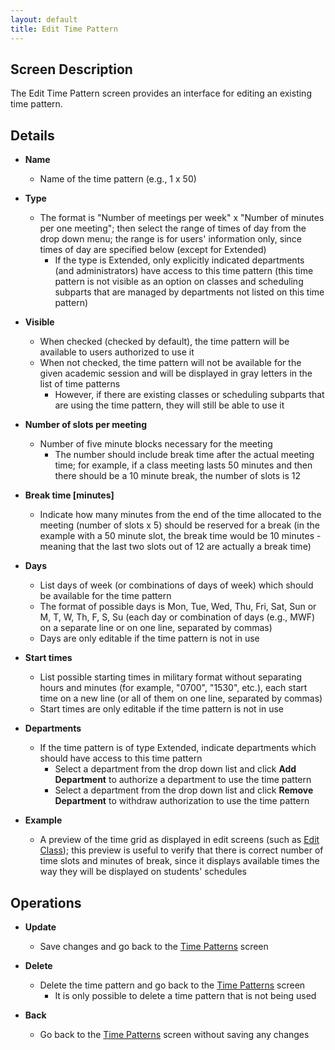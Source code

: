 ```yaml
---
layout: default
title: Edit Time Pattern
---
```



## Screen Description


 The Edit Time Pattern screen provides an interface for editing an existing time pattern.

## Details

* **Name**
	* Name of the time pattern (e.g., 1 x 50)

* **Type**
	* The format is "Number of meetings per week" x "Number of minutes per one meeting"; then select the range of times of day from the drop down menu; the range is for users' information only, since times of day are specified below (except for Extended)
		* If the type is Extended, only explicitly indicated departments (and administrators) have access to this time pattern (this time pattern is not visible as an option on classes and scheduling subparts that are managed by departments not listed on this time pattern)

* **Visible**
	* When checked (checked by default), the time pattern will be available to users authorized to use it
	* When not checked, the time pattern will not be available for the given academic session and will be displayed in gray letters in the list of time patterns
		* However, if there are existing classes or scheduling subparts that are using the time pattern, they will still be able to use it

* **Number of slots per meeting**
	* Number of five minute blocks necessary for the meeting
		* The number should include break time after the actual meeting time; for example, if a class meeting lasts 50 minutes and then there should be a 10 minute break, the number of slots is 12

* **Break time [minutes]**
	* Indicate how many minutes from the end of the time allocated to the meeting (number of slots x 5) should be reserved for a break (in the example with a 50 minute slot, the break time would be 10 minutes - meaning that the last two slots out of 12 are actually a break time)

* **Days**
	* List days of week (or combinations of days of week) which should be available for the time pattern
	* The format of possible days is Mon, Tue, Wed, Thu, Fri, Sat, Sun or M, T, W, Th, F, S, Su (each day or combination of days (e.g., MWF) on a separate line or on one line, separated by commas)
	* Days are only editable if the time pattern is not in use

* **Start times**
	* List possible starting times in military format without separating hours and minutes (for example, "0700", "1530", etc.), each start time on a new line (or all of them on one line, separated by commas)
	* Start times are only editable if the time pattern is not in use

* **Departments**
	* If the time pattern is of type Extended, indicate departments which should have access to this time pattern
		* Select a department from the drop down list and click **Add Department** to authorize a department to use the time pattern
		* Select a department from the drop down list and click **Remove Department** to withdraw authorization to use the time pattern

* **Example**
	* A preview of the time grid as displayed in edit screens (such as [Edit Class](edit-class)); this preview is useful to verify that there is correct number of time slots and minutes of break, since it displays available times the way they will be displayed on students' schedules

## Operations

* **Update**
	* Save changes and go back to the [Time Patterns](time-patterns) screen

* **Delete**
	* Delete the time pattern and go back to the [Time Patterns](time-patterns) screen
		* It is only possible to delete a time pattern that is not being used

* **Back**
	* Go back to the [Time Patterns](time-patterns) screen without saving any changes
